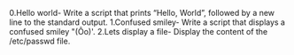 0.Hello world- Write a script that prints “Hello, World”, followed by a new line to the standard output.
1.Confused smiley- Write a script that displays a confused smiley "(Ôo)'.
2.Lets display a file- Display the content of the /etc/passwd file.
